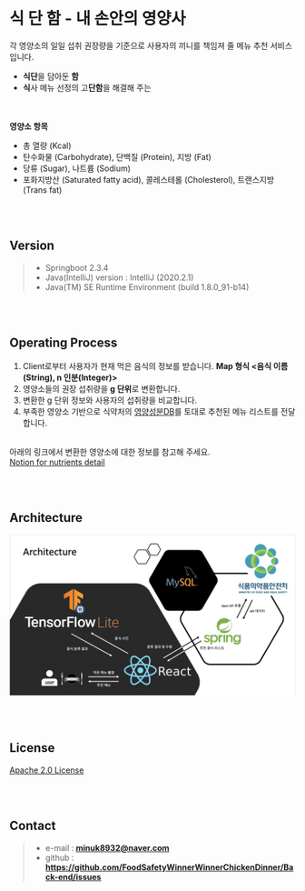 # 식 단 함 - 내 손안의 영양사

각 영양소의 일일 섭취 권장량을 기준으로 사용자의 끼니를 책임져 줄 메뉴 추천 서비스입니다. <br>
+ **식단**을 담아둔 **함**
+ **식**사 메뉴 선정의 고**단함**을 해결해 주는

<br><br>
**영양소 항목** <br>
+ 총 열량 (Kcal) <br>
+ 탄수화물 (Carbohydrate), 단백질 (Protein), 지방 (Fat) <br>
+ 당류 (Sugar), 나트륨 (Sodium) <br>
+ 포화지방산 (Saturated fatty acid), 콜레스테롤 (Cholesterol), 트랜스지방 (Trans fat)<br>

<br><br>
## Version
> - Springboot 2.3.4
> - Java(IntelliJ) version :  IntelliJ (2020.2.1)
> - Java(TM) SE Runtime Environment (build 1.8.0_91-b14)


<br><br>
## Operating Process
1. Client로부터 사용자가 현재 먹은 음식의 정보를 받습니다. **Map 형식 <음식 이름(String), n 인분(Integer)>**
2. 영양소들의 권장 섭취량을 **g 단위**로 변환합니다. <br>
3. 변환한 g 단위 정보와 사용자의 섭취량을 비교합니다.
4. 부족한 영양소 기반으로 식약처의 [영양성분DB](https://www.foodsafetykorea.go.kr/api/newDatasetDetail.do)를 토대로 추천된 메뉴 리스트를 전달합니다.

<br> 아래의 링크에서 변환한 영양소에 대한 정보를 참고해 주세요. <br>
[Notion for nutrients detail](https://www.notion.so/9d87a9a1cc57486eb826a02f6d265ee9?v=0916fc5531fc44f3a8a33522275155f2)

<br><br>
## Architecture
![](https://github.com/FoodSafetyWinnerWinnerChickenDinner/Back-end/blob/master/images/architecture_food_safety.png)


<br><br>
## License
[Apache 2.0 License](http://www.apache.org/licenses/LICENSE-2.0)

<br><br>
## Contact
> - e-mail : **minuk8932@naver.com**
> - github : **https://github.com/FoodSafetyWinnerWinnerChickenDinner/Back-end/issues**
